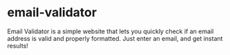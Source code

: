 # email-validator
Email Validator is a simple website that lets you quickly check if an email address is valid and properly formatted. Just enter an email, and get instant results!
